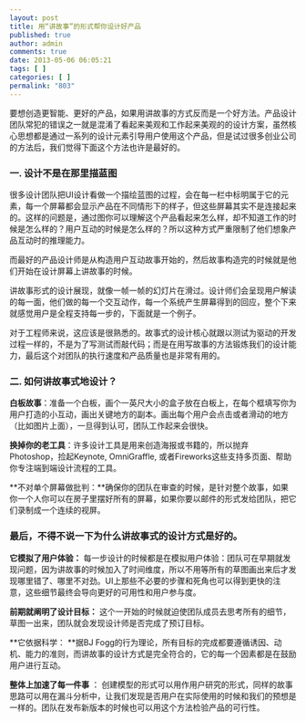 ```yaml
---
layout: post
title: 用“讲故事”的形式帮你设计好产品
published: true
author: admin
comments: true
date: 2013-05-06 06:05:21
tags: [ ]
categories: [ ]
permalink: "803"
---
```

要想创造更智能、更好的产品，如果用讲故事的方式反而是一个好方法。产品设计团队常犯的错误之一就是混淆了看起来美观和工作起来美观的的设计方案，虽然核心思想都是通过一系列的设计元素引导用户使用这个产品，但是试过很多创业公司的方法后，我们觉得下面这个方法也许是最好的。

### 一. 设计不是在那里描蓝图

很多设计团队把UI设计看做一个描绘蓝图的过程，会在每一栏中标明属于它的元素，每一个屏幕都会显示产品在不同情形下的样子，但这些屏幕其实不是连接起来的。这样的问题是，通过图你可以理解这个产品看起来怎么样，却不知道工作的时候是怎么样的？用户互动的时候是怎么样的？所以这种方式严重限制了他们想象产品互动时的推理能力。

而最好的产品设计师是从构造用户互动故事开始的，然后故事构造完的时候就是他们开始在设计屏幕上讲故事的时候。

讲故事形式的设计展现，就像一帧一帧的幻灯片在滑过。设计师们会呈现用户解读的每一面，他们做的每一个交互动作，每一个系统产生屏幕得到的回应，整个下来就感觉用户是全程支持每一步的，下面就是一个例子。



对于工程师来说，这应该是很熟悉的。故事式的设计核心就跟以测试为驱动的开发过程一样的，不是为了写测试而敲代码；而是在用写故事的方法锻炼我们的设计能力，最后这个对团队的执行速度和产品质量也是非常有用的。

### 二. 如何讲故事式地设计？

**白板故事**：准备一个白板，画个一英尺大小的盒子放在白板上，在每个框填写你为用户打造的小互动，画出关键地方的副本。画出每个用户会点击或者滑动的地方（比如图片上面），一旦得到认可，团队工作起来会很快。

**换掉你的老工具**：许多设计工具是用来创造海报或书籍的，所以抛弃Photoshop，捡起Keynote, OmniGraffle, 或者Fireworks这些支持多页面、帮助你专注端到端设计流程的工具。
  


**不对单个屏幕做批判：**确保你的团队在审查的时候，是针对整个故事，如果你一个人你可以在房子里摆好所有的屏幕，如果你要以邮件的形式发给团队，把它们录制成一个连续的视屏。

### 最后，不得不说一下为什么讲故事式的设计方式是好的。

**它模拟了用户体验：** 每一步设计的时候都是在模拟用户体验：团队可在早期就发现问题，因为讲故事的时候加入了时间维度，所以不用等所有的草图画出来后才发现哪里错了、哪里不对劲。UI上那些不必要的步骤和死角也可以得到更快的注意，这些细节最终会导向更好的可用性和用户参与度。

**前期就阐明了设计目标：** 这个一开始的时候就迫使团队成员去思考所有的细节，草图一出来，团队就会发现设计师是否完成了预订目标。

**它依据科学： **据BJ Fogg的行为理论，所有目标的完成都要遵循诱因、动机、能力的准则，而讲故事的设计方式是完全符合的，它的每一个因素都是在鼓励用户进行互动。

**整体上加速了每一件事** ： 创建模型的形式可以用作用户研究的形式，同样的故事思路可以用在漏斗分析中，让我们发现是否用户在实际使用的时候和我们的预想是一样的。团队在发布新版本的时候也可以用这个方法检验产品的可行性。